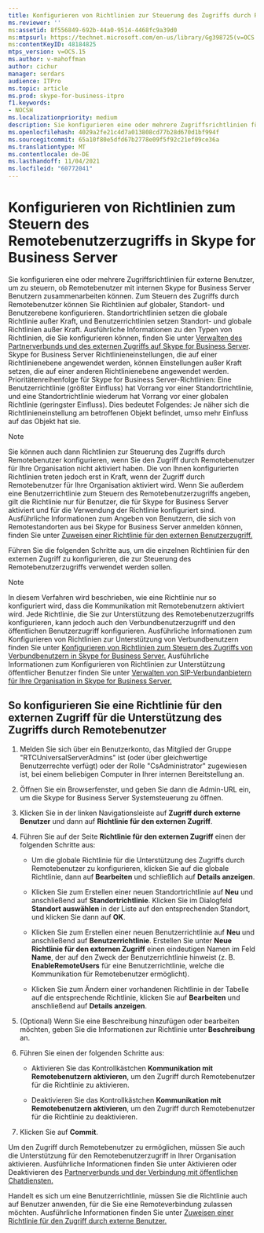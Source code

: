 ```yaml
---
title: Konfigurieren von Richtlinien zur Steuerung des Zugriffs durch Remotebenutzer
ms.reviewer: ''
ms:assetid: 8f556849-692b-44a0-9514-4468fc9a39d0
ms:mtpsurl: https://technet.microsoft.com/en-us/library/Gg398725(v=OCS.15)
ms:contentKeyID: 48184825
mtps_version: v=OCS.15
ms.author: v-mahoffman
author: cichur
manager: serdars
audience: ITPro
ms.topic: article
ms.prod: skype-for-business-itpro
f1.keywords:
- NOCSH
ms.localizationpriority: medium
description: Sie konfigurieren eine oder mehrere Zugriffsrichtlinien für externe Benutzer, um zu steuern, ob Remotebenutzer mit internen Skype for Business Server Benutzern zusammenarbeiten können. Zum Steuern des Zugriffs durch Remotebenutzer können Sie Richtlinien auf globaler, Standort- und Benutzerebene konfigurieren.
ms.openlocfilehash: 4029a2fe21c4d7a013808cd77b28d670d1bf994f
ms.sourcegitcommit: 65a10f80e5dfd67b2778e09f5f92c21ef09ce36a
ms.translationtype: MT
ms.contentlocale: de-DE
ms.lasthandoff: 11/04/2021
ms.locfileid: "60772041"
---
```

# <a name="configure-policies-to-control-remote-user-access-in-skype-for-business-server"></a>Konfigurieren von Richtlinien zum Steuern des Remotebenutzerzugriffs in Skype for Business Server

Sie konfigurieren eine oder mehrere Zugriffsrichtlinien für externe Benutzer, um zu steuern, ob Remotebenutzer mit internen Skype for Business Server Benutzern zusammenarbeiten können. Zum Steuern des Zugriffs durch Remotebenutzer können Sie Richtlinien auf globaler, Standort- und Benutzerebene konfigurieren. Standortrichtlinien setzen die globale Richtlinie außer Kraft, und Benutzerrichtlinien setzen Standort- und globale Richtlinien außer Kraft. Ausführliche Informationen zu den Typen von Richtlinien, die Sie konfigurieren können, finden Sie unter [Verwalten des Partnerverbunds und des externen Zugriffs auf Skype for Business Server](../managing-federation-and-external-access.md). Skype for Business Server Richtlinieneinstellungen, die auf einer Richtlinienebene angewendet werden, können Einstellungen außer Kraft setzen, die auf einer anderen Richtlinienebene angewendet werden. Prioritätenreihenfolge für Skype for Business Server-Richtlinien: Eine Benutzerrichtlinie (größter Einfluss) hat Vorrang vor einer Standortrichtlinie, und eine Standortrichtlinie wiederum hat Vorrang vor einer globalen Richtlinie (geringster Einfluss). Dies bedeutet Folgendes: Je näher sich die Richtlinieneinstellung am betroffenen Objekt befindet, umso mehr Einfluss auf das Objekt hat sie.

> [!NOTE]  
> Sie können auch dann Richtlinien zur Steuerung des Zugriffs durch Remotebenutzer konfigurieren, wenn Sie den Zugriff durch Remotebenutzer für Ihre Organisation nicht aktiviert haben. Die von Ihnen konfigurierten Richtlinien treten jedoch erst in Kraft, wenn der Zugriff durch Remotebenutzer für Ihre Organisation aktiviert wird. Wenn Sie außerdem eine Benutzerrichtlinie zum Steuern des Remotebenutzerzugriffs angeben, gilt die Richtlinie nur für Benutzer, die für Skype for Business Server aktiviert und für die Verwendung der Richtlinie konfiguriert sind. Ausführliche Informationen zum Angeben von Benutzern, die sich von Remotestandorten aus bei Skype for Business Server anmelden können, finden Sie unter [Zuweisen einer Richtlinie für den externen Benutzerzugriff.](assign-an-external-user-access-policy.md)

Führen Sie die folgenden Schritte aus, um die einzelnen Richtlinien für den externen Zugriff zu konfigurieren, die zur Steuerung des Remotebenutzerzugriffs verwendet werden sollen.


> [!NOTE]  
> In diesem Verfahren wird beschrieben, wie eine Richtlinie nur so konfiguriert wird, dass die Kommunikation mit Remotebenutzern aktiviert wird. Jede Richtlinie, die Sie zur Unterstützung des Remotebenutzerzugriffs konfigurieren, kann jedoch auch den Verbundbenutzerzugriff und den öffentlichen Benutzerzugriff konfigurieren. Ausführliche Informationen zum Konfigurieren von Richtlinien zur Unterstützung von Verbundbenutzern finden Sie unter [Konfigurieren von Richtlinien zum Steuern des Zugriffs von Verbundbenutzern in Skype for Business Server.](configure-policies-to-control-federated-user-access.md) Ausführliche Informationen zum Konfigurieren von Richtlinien zur Unterstützung öffentlicher Benutzer finden Sie unter [Verwalten von SIP-Verbundanbietern für Ihre Organisation in Skype for Business Server.](../sip-providers/manage-sip-federated-providers-for-your-organization.md)


## <a name="to-configure-an-external-access-policy-to-support-remote-user-access"></a>So konfigurieren Sie eine Richtlinie für den externen Zugriff für die Unterstützung des Zugriffs durch Remotebenutzer

1.  Melden Sie sich über ein Benutzerkonto, das Mitglied der Gruppe "RTCUniversalServerAdmins" ist (oder über gleichwertige Benutzerrechte verfügt) oder der Rolle "CsAdministrator" zugewiesen ist, bei einem beliebigen Computer in Ihrer internen Bereitstellung an.

2.  Öffnen Sie ein Browserfenster, und geben Sie dann die Admin-URL ein, um die Skype for Business Server Systemsteuerung zu öffnen. 

3.  Klicken Sie in der linken Navigationsleiste auf **Zugriff durch externe Benutzer** und dann auf **Richtlinie für den externen Zugriff**.

4.  Führen Sie auf der Seite **Richtlinie für den externen Zugriff** einen der folgenden Schritte aus:
    
      - Um die globale Richtlinie für die Unterstützung des Zugriffs durch Remotebenutzer zu konfigurieren, klicken Sie auf die globale Richtlinie, dann auf **Bearbeiten** und schließlich auf **Details anzeigen**.
    
      - Klicken Sie zum Erstellen einer neuen Standortrichtlinie auf **Neu** und anschließend auf **Standortrichtlinie**. Klicken Sie im Dialogfeld **Standort auswählen** in der Liste auf den entsprechenden Standort, und klicken Sie dann auf **OK**.
    
      - Klicken Sie zum Erstellen einer neuen Benutzerrichtlinie auf **Neu** und anschließend auf **Benutzerrichtlinie**. Erstellen Sie unter **Neue Richtlinie für den externen Zugriff** einen eindeutigen Namen im Feld **Name**, der auf den Zweck der Benutzerrichtlinie hinweist (z. B. **EnableRemoteUsers** für eine Benutzerrichtlinie, welche die Kommunikation für Remotebenutzer ermöglicht).
    
      - Klicken Sie zum Ändern einer vorhandenen Richtlinie in der Tabelle auf die entsprechende Richtlinie, klicken Sie auf **Bearbeiten** und anschließend auf **Details anzeigen**.

5.  (Optional) Wenn Sie eine Beschreibung hinzufügen oder bearbeiten möchten, geben Sie die Informationen zur Richtlinie unter **Beschreibung** an.

6.  Führen Sie einen der folgenden Schritte aus:
    
      - Aktivieren Sie das Kontrollkästchen **Kommunikation mit Remotebenutzern aktivieren**, um den Zugriff durch Remotebenutzer für die Richtlinie zu aktivieren.
    
      - Deaktivieren Sie das Kontrollkästchen **Kommunikation mit Remotebenutzern aktivieren**, um den Zugriff durch Remotebenutzer für die Richtlinie zu deaktivieren.

7.  Klicken Sie auf **Commit**.

Um den Zugriff durch Remotebenutzer zu ermöglichen, müssen Sie auch die Unterstützung für den Remotebenutzerzugriff in Ihrer Organisation aktivieren. Ausführliche Informationen finden Sie unter Aktivieren oder Deaktivieren des [Partnerverbunds und der Verbindung mit öffentlichen Chatdiensten.](../access-edge/enable-or-disable-federation-and-public-im-connectivity.md)

Handelt es sich um eine Benutzerrichtlinie, müssen Sie die Richtlinie auch auf Benutzer anwenden, für die Sie eine Remoteverbindung zulassen möchten. Ausführliche Informationen finden Sie unter [Zuweisen einer Richtlinie für den Zugriff durch externe Benutzer.](assign-an-external-user-access-policy.md)
